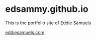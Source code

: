 edsammy.github.io
==================
This is the portfolio site of Eddie Samuels

[eddiesamuels.com](eddiesamuels.com)
